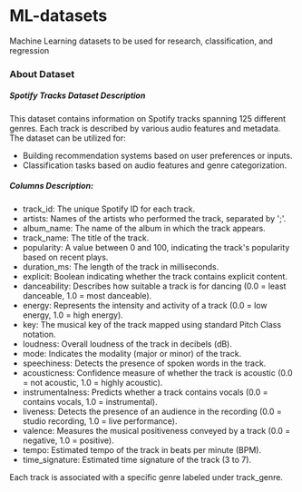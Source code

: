 # ML-datasets

Machine Learning datasets to be used for research, classification, and regression

### About Dataset

##### Spotify Tracks Dataset Description
This dataset contains information on Spotify tracks spanning 125 different genres. Each track is described by various audio features and metadata. The dataset can be utilized for:

- Building recommendation systems based on user preferences or inputs.
- Classification tasks based on audio features and genre categorization.
  
##### Columns Description:
- track_id: The unique Spotify ID for each track.
- artists: Names of the artists who performed the track, separated by ';'.
- album_name: The name of the album in which the track appears.
- track_name: The title of the track.
- popularity: A value between 0 and 100, indicating the track's popularity based on recent plays.
- duration_ms: The length of the track in milliseconds.
- explicit: Boolean indicating whether the track contains explicit content.
- danceability: Describes how suitable a track is for dancing (0.0 = least danceable, 1.0 = most danceable).
- energy: Represents the intensity and activity of a track (0.0 = low energy, 1.0 = high energy).
- key: The musical key of the track mapped using standard Pitch Class notation.
- loudness: Overall loudness of the track in decibels (dB).
- mode: Indicates the modality (major or minor) of the track.
- speechiness: Detects the presence of spoken words in the track.
- acousticness: Confidence measure of whether the track is acoustic (0.0 = not acoustic, 1.0 = highly acoustic).
- instrumentalness: Predicts whether a track contains vocals (0.0 = contains vocals, 1.0 = instrumental).
- liveness: Detects the presence of an audience in the recording (0.0 = studio recording, 1.0 = live performance).
- valence: Measures the musical positiveness conveyed by a track (0.0 = negative, 1.0 = positive).
- tempo: Estimated tempo of the track in beats per minute (BPM).
- time_signature: Estimated time signature of the track (3 to 7).

Each track is associated with a specific genre labeled under track_genre.
